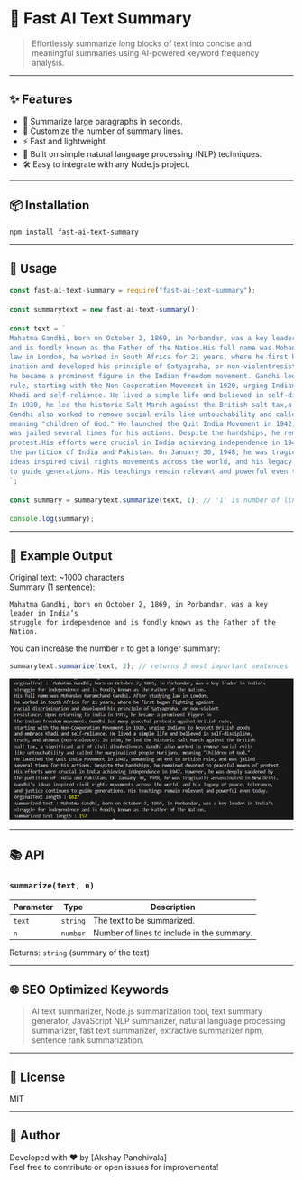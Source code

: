

# 🧠 Fast AI Text Summary

> Effortlessly summarize long blocks of text into concise and meaningful summaries using AI-powered keyword frequency analysis.

---

## ✨ Features

- 📜 Summarize large paragraphs in seconds.
- 🔢 Customize the number of summary lines.
- ⚡ Fast and lightweight.
- 🧠 Built on simple natural language processing (NLP) techniques.
- 🛠️ Easy to integrate with any Node.js project.

---

## 📦 Installation

```bash
npm install fast-ai-text-summary
```

---

## 🚀 Usage

```javascript
const fast-ai-text-summary = require("fast-ai-text-summary");

const summarytext = new fast-ai-text-summary();

const text = `
Mahatma Gandhi, born on October 2, 1869, in Porbandar, was a key leader in India’s struggle for independence
and is fondly known as the Father of the Nation.His full name was Mohandas Karamchand Gandhi. After studying
law in London, he worked in South Africa for 21 years, where he first began fighting against racial discrim-
ination and developed his principle of Satyagraha, or non-violentresistance. Upon returning to India in 1915,
he became a prominent figure in the Indian freedom movement. Gandhi led many peaceful protests against British
rule, starting with the Non-Cooperation Movement in 1920, urging Indians to boycott British goods and embrace
Khadi and self-reliance. He lived a simple life and believed in self-discipline, truth, and ahinsa(non-violence).
In 1930, he led the historic Salt March against the British salt tax,a significant act of civil disobedience.
Gandhi also worked to remove social evils like untouchability and called the marginalized people Harijans,
meaning "children of God." He launched the Quit India Movement in 1942, demanding an end to British rule, and
was jailed several times for his actions. Despite the hardships, he remained devoted to peaceful means of
protest.His efforts were crucial in India achieving independence in 1947. However, he was deeply saddened by
the partition of India and Pakistan. On January 30, 1948, he was tragically assassinated in New Delhi.Gandhi's
ideas inspired civil rights movements across the world, and his legacy of peace, tolerance, and justice continues
to guide generations. His teachings remain relevant and powerful even today.
`;

const summary = summarytext.summarize(text, 1); // '1' is number of lines/sentences in summary

console.log(summary);
```

---

## 🧪 Example Output

Original text: ~1000 characters  
Summary (1 sentence):

```text
Mahatma Gandhi, born on October 2, 1869, in Porbandar, was a key leader in India’s
struggle for independence and is fondly known as the Father of the Nation.
```

You can increase the number `n` to get a longer summary:

```javascript
summarytext.summarize(text, 3); // returns 3 most important sentences
```

![Alt text](https://github.com/AkshayPanchivala/fast-ai-text-summary/blob/main/assets/outputImage.png)

---


## 📚 API

### `summarize(text, n)`

| Parameter | Type     | Description                                      |
|-----------|----------|--------------------------------------------------|
| `text`    | `string` | The text to be summarized.                      |
| `n`       | `number` | Number of lines to include in the summary. |

Returns: `string` (summary of the text)

---

## 🌐 SEO Optimized Keywords

> AI text summarizer, Node.js summarization tool, text summary generator, JavaScript NLP summarizer, natural language processing summarizer, fast text summarizer, extractive summarizer npm, sentence rank summarization.

---

## 📄 License

MIT

---

## 🙌 Author

Developed with ❤️ by [Akshay Panchivala]  
Feel free to contribute or open issues for improvements!

